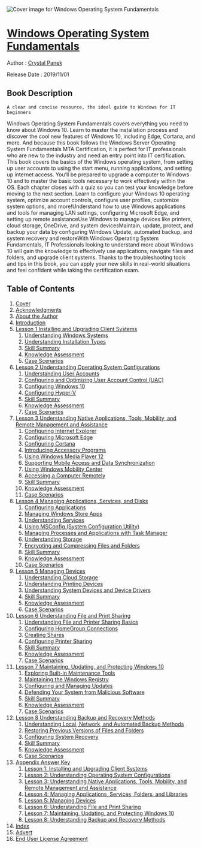 ![Cover image for Windows Operating System Fundamentals](https://imgdetail.ebookreading.net/cover/cover/20201212/EB9781119650515.jpg)

[Windows Operating System Fundamentals](https://ebookreading.net/view/book/Windows+Operating+System+Fundamentals-EB9781119650515_1.html "Windows Operating System Fundamentals")
====================================================================================================================

Author : [Crystal Panek](https://ebookreading.net/search/author/Crystal+Panek)

Release Date : 2019/11/01

Book Description
-----------------


    
    A clear and concise resource, the ideal guide to Windows for IT beginners
Windows Operating System Fundamentals covers everything you need to know about Windows 10. Learn to master the installation process and discover the cool new features of Windows 10, including Edge, Cortana, and more. And because this book follows the Windows Server Operating System Fundamentals MTA Certification, it is perfect for IT professionals who are new to the industry and need an entry point into IT certification.
This book covers the basics of the Windows operating system, from setting up user accounts to using the start menu, running applications, and setting up internet access. You’ll be prepared to upgrade a computer to Windows 10 and to master the basic tools necessary to work effectively within the OS. Each chapter closes with a quiz so you can test your knowledge before moving to the next section.
Learn to configure your Windows 10 operating system, optimize account controls, configure user profiles, customize system options, and more!Understand how to use Windows applications and tools for managing LAN settings, configuring Microsoft Edge, and setting up remote assistanceUse Windows to manage devices like printers, cloud storage, OneDrive, and system devicesMaintain, update, protect, and backup your data by configuring Windows Update, automated backup, and system recovery and restoreWith Windows Operating System Fundamentals, IT Professionals looking to understand more about Windows 10 will gain the knowledge to effectively use applications, navigate files and folders, and upgrade client systems. Thanks to the troubleshooting tools and tips in this book, you can apply your new skills in real-world situations and feel confident while taking the certification exam.

  

Table of Contents
-----------------

1. [Cover](https://ebookreading.net/view/book/Windows+Operating+System+Fundamentals-EB9781119650515_1.html)
1. [Acknowledgments](https://ebookreading.net/view/book/Windows+Operating+System+Fundamentals-EB9781119650515_5.html)
1. [About the Author](https://ebookreading.net/view/book/Windows+Operating+System+Fundamentals-EB9781119650515_6.html)
1. [Introduction](https://ebookreading.net/view/book/Windows+Operating+System+Fundamentals-EB9781119650515_8.html)
1. [Lesson 1 Installing and Upgrading Client Systems](https://ebookreading.net/view/book/Windows+Operating+System+Fundamentals-EB9781119650515_9.html)
    1. [Understanding Windows Systems](https://ebookreading.net/view/book/Windows+Operating+System+Fundamentals-EB9781119650515_9.html#usec0002)
    1. [Understanding Installation Types](https://ebookreading.net/view/book/Windows+Operating+System+Fundamentals-EB9781119650515_9.html#usec0010)
    1. [Skill Summary](https://ebookreading.net/view/book/Windows+Operating+System+Fundamentals-EB9781119650515_9.html#usec0020)
    1. [Knowledge Assessment](https://ebookreading.net/view/book/Windows+Operating+System+Fundamentals-EB9781119650515_9.html#usec0021)
    1. [Case Scenarios](https://ebookreading.net/view/book/Windows+Operating+System+Fundamentals-EB9781119650515_9.html#usec0028)
1. [Lesson 2 Understanding Operating System Configurations](https://ebookreading.net/view/book/Windows+Operating+System+Fundamentals-EB9781119650515_10.html)
    1. [Understanding User Accounts](https://ebookreading.net/view/book/Windows+Operating+System+Fundamentals-EB9781119650515_10.html#usec0002)
    1. [Configuring and Optimizing User Account Control (UAC)](https://ebookreading.net/view/book/Windows+Operating+System+Fundamentals-EB9781119650515_10.html#usec0004)
    1. [Configuring Windows 10](https://ebookreading.net/view/book/Windows+Operating+System+Fundamentals-EB9781119650515_10.html#usec0006)
    1. [Configuring Hyper-V](https://ebookreading.net/view/book/Windows+Operating+System+Fundamentals-EB9781119650515_10.html#usec0028)
    1. [Skill Summary](https://ebookreading.net/view/book/Windows+Operating+System+Fundamentals-EB9781119650515_10.html#usec0039)
    1. [Knowledge Assessment](https://ebookreading.net/view/book/Windows+Operating+System+Fundamentals-EB9781119650515_10.html#usec0040)
    1. [Case Scenarios](https://ebookreading.net/view/book/Windows+Operating+System+Fundamentals-EB9781119650515_10.html#usec0047)
1. [Lesson 3 Understanding Native Applications, Tools, Mobility, and Remote Management and Assistance](https://ebookreading.net/view/book/Windows+Operating+System+Fundamentals-EB9781119650515_11.html)
    1. [Configuring Internet Explorer](https://ebookreading.net/view/book/Windows+Operating+System+Fundamentals-EB9781119650515_11.html#usec0002)
    1. [Configuring Microsoft Edge](https://ebookreading.net/view/book/Windows+Operating+System+Fundamentals-EB9781119650515_11.html#usec0026)
    1. [Configuring Cortana](https://ebookreading.net/view/book/Windows+Operating+System+Fundamentals-EB9781119650515_11.html#usec0027)
    1. [Introducing Accessory Programs](https://ebookreading.net/view/book/Windows+Operating+System+Fundamentals-EB9781119650515_11.html#usec0028)
    1. [Using Windows Media Player 12](https://ebookreading.net/view/book/Windows+Operating+System+Fundamentals-EB9781119650515_11.html#usec0032)
    1. [Supporting Mobile Access and Data&nbsp;Synchronization](https://ebookreading.net/view/book/Windows+Operating+System+Fundamentals-EB9781119650515_11.html#usec0036)
    1. [Using Windows Mobility Center](https://ebookreading.net/view/book/Windows+Operating+System+Fundamentals-EB9781119650515_11.html#usec0045)
    1. [Accessing a Computer Remotely](https://ebookreading.net/view/book/Windows+Operating+System+Fundamentals-EB9781119650515_11.html#usec0047)
    1. [Skill Summary](https://ebookreading.net/view/book/Windows+Operating+System+Fundamentals-EB9781119650515_11.html#usec0064)
    1. [Knowledge Assessment](https://ebookreading.net/view/book/Windows+Operating+System+Fundamentals-EB9781119650515_11.html#usec0065)
    1. [Case Scenarios](https://ebookreading.net/view/book/Windows+Operating+System+Fundamentals-EB9781119650515_11.html#usec0072)
1. [Lesson 4 Managing Applications, Services, and Disks](https://ebookreading.net/view/book/Windows+Operating+System+Fundamentals-EB9781119650515_12.html)
    1. [Configuring Applications](https://ebookreading.net/view/book/Windows+Operating+System+Fundamentals-EB9781119650515_12.html#usec0002)
    1. [Managing Windows Store Apps](https://ebookreading.net/view/book/Windows+Operating+System+Fundamentals-EB9781119650515_12.html#usec0011)
    1. [Understanding Services](https://ebookreading.net/view/book/Windows+Operating+System+Fundamentals-EB9781119650515_12.html#usec0019)
    1. [Using MSConfig (System Configuration&nbsp;Utility)](https://ebookreading.net/view/book/Windows+Operating+System+Fundamentals-EB9781119650515_12.html#usec0022)
    1. [Managing Processes and Applications with Task Manager](https://ebookreading.net/view/book/Windows+Operating+System+Fundamentals-EB9781119650515_12.html#usec0024)
    1. [Understanding Storage](https://ebookreading.net/view/book/Windows+Operating+System+Fundamentals-EB9781119650515_12.html#usec0025)
    1. [Encrypting and Compressing Files&nbsp;and&nbsp;Folders](https://ebookreading.net/view/book/Windows+Operating+System+Fundamentals-EB9781119650515_12.html#usec0043)
    1. [Skill Summary](https://ebookreading.net/view/book/Windows+Operating+System+Fundamentals-EB9781119650515_12.html#usec0050)
    1. [Knowledge Assessment](https://ebookreading.net/view/book/Windows+Operating+System+Fundamentals-EB9781119650515_12.html#usec0051)
    1. [Case Scenarios](https://ebookreading.net/view/book/Windows+Operating+System+Fundamentals-EB9781119650515_12.html#usec0058)
1. [Lesson 5 Managing Devices](https://ebookreading.net/view/book/Windows+Operating+System+Fundamentals-EB9781119650515_13.html)
    1. [Understanding Cloud Storage](https://ebookreading.net/view/book/Windows+Operating+System+Fundamentals-EB9781119650515_13.html#usec0002)
    1. [Understanding Printing Devices](https://ebookreading.net/view/book/Windows+Operating+System+Fundamentals-EB9781119650515_13.html#usec0007)
    1. [Understanding System Devices and&nbsp;Device Drivers](https://ebookreading.net/view/book/Windows+Operating+System+Fundamentals-EB9781119650515_13.html#usec0018)
    1. [Skill Summary](https://ebookreading.net/view/book/Windows+Operating+System+Fundamentals-EB9781119650515_13.html#usec0027)
    1. [Knowledge Assessment](https://ebookreading.net/view/book/Windows+Operating+System+Fundamentals-EB9781119650515_13.html#usec0028)
    1. [Case Scenarios](https://ebookreading.net/view/book/Windows+Operating+System+Fundamentals-EB9781119650515_13.html#usec0035)
1. [Lesson 6 Understanding File and Print Sharing](https://ebookreading.net/view/book/Windows+Operating+System+Fundamentals-EB9781119650515_14.html)
    1. [Understanding File and Printer Sharing&nbsp;Basics](https://ebookreading.net/view/book/Windows+Operating+System+Fundamentals-EB9781119650515_14.html#usec0002)
    1. [Configuring HomeGroup Connections](https://ebookreading.net/view/book/Windows+Operating+System+Fundamentals-EB9781119650515_14.html#usec0007)
    1. [Creating Shares](https://ebookreading.net/view/book/Windows+Operating+System+Fundamentals-EB9781119650515_14.html#usec0012)
    1. [Configuring Printer Sharing](https://ebookreading.net/view/book/Windows+Operating+System+Fundamentals-EB9781119650515_14.html#usec0025)
    1. [Skill Summary](https://ebookreading.net/view/book/Windows+Operating+System+Fundamentals-EB9781119650515_14.html#usec0027)
    1. [Knowledge Assessment](https://ebookreading.net/view/book/Windows+Operating+System+Fundamentals-EB9781119650515_14.html#usec0028)
    1. [Case Scenarios](https://ebookreading.net/view/book/Windows+Operating+System+Fundamentals-EB9781119650515_14.html#usec0035)
1. [Lesson 7 Maintaining, Updating, and Protecting Windows&nbsp;10](https://ebookreading.net/view/book/Windows+Operating+System+Fundamentals-EB9781119650515_15.html)
    1. [Exploring Built-in Maintenance Tools](https://ebookreading.net/view/book/Windows+Operating+System+Fundamentals-EB9781119650515_15.html#usec0002)
    1. [Maintaining the Windows Registry](https://ebookreading.net/view/book/Windows+Operating+System+Fundamentals-EB9781119650515_15.html#usec0014)
    1. [Configuring and Managing Updates](https://ebookreading.net/view/book/Windows+Operating+System+Fundamentals-EB9781119650515_15.html#usec0016)
    1. [Defending Your System from Malicious&nbsp;Software](https://ebookreading.net/view/book/Windows+Operating+System+Fundamentals-EB9781119650515_15.html#usec0022)
    1. [Skill Summary](https://ebookreading.net/view/book/Windows+Operating+System+Fundamentals-EB9781119650515_15.html#usec0028)
    1. [Knowledge Assessment](https://ebookreading.net/view/book/Windows+Operating+System+Fundamentals-EB9781119650515_15.html#usec0029)
    1. [Case Scenarios](https://ebookreading.net/view/book/Windows+Operating+System+Fundamentals-EB9781119650515_15.html#usec0036)
1. [Lesson 8 Understanding Backup and Recovery Methods](https://ebookreading.net/view/book/Windows+Operating+System+Fundamentals-EB9781119650515_16.html)
    1. [Understanding Local, Network, and&nbsp;Automated Backup Methods](https://ebookreading.net/view/book/Windows+Operating+System+Fundamentals-EB9781119650515_16.html#usec0002)
    1. [Restoring Previous Versions of&nbsp;Files&nbsp;and&nbsp;Folders](https://ebookreading.net/view/book/Windows+Operating+System+Fundamentals-EB9781119650515_16.html#usec0003)
    1. [Configuring System Recovery](https://ebookreading.net/view/book/Windows+Operating+System+Fundamentals-EB9781119650515_16.html#usec0006)
    1. [Skill Summary](https://ebookreading.net/view/book/Windows+Operating+System+Fundamentals-EB9781119650515_16.html#usec0023)
    1. [Knowledge Assessment](https://ebookreading.net/view/book/Windows+Operating+System+Fundamentals-EB9781119650515_16.html#usec0024)
    1. [Case Scenarios](https://ebookreading.net/view/book/Windows+Operating+System+Fundamentals-EB9781119650515_16.html#usec0031)
1. [Appendix Answer Key](https://ebookreading.net/view/book/Windows+Operating+System+Fundamentals-EB9781119650515_17.html)
    1. [Lesson 1: Installing and Upgrading Client Systems](https://ebookreading.net/view/book/Windows+Operating+System+Fundamentals-EB9781119650515_17.html#usec0001)
    1. [Lesson 2: Understanding Operating System Configurations](https://ebookreading.net/view/book/Windows+Operating+System+Fundamentals-EB9781119650515_17.html#usec0007)
    1. [Lesson 3: Understanding Native Applications, Tools, Mobility, and Remote Management and Assistance](https://ebookreading.net/view/book/Windows+Operating+System+Fundamentals-EB9781119650515_17.html#usec0013)
    1. [Lesson 4: Managing Applications, Services, Folders, and Libraries](https://ebookreading.net/view/book/Windows+Operating+System+Fundamentals-EB9781119650515_17.html#usec0019)
    1. [Lesson 5: Managing Devices](https://ebookreading.net/view/book/Windows+Operating+System+Fundamentals-EB9781119650515_17.html#usec0025)
    1. [Lesson 6: Understanding File and&nbsp;Print&nbsp;Sharing](https://ebookreading.net/view/book/Windows+Operating+System+Fundamentals-EB9781119650515_17.html#usec0031)
    1. [Lesson 7: Maintaining, Updating, and&nbsp;Protecting Windows 10](https://ebookreading.net/view/book/Windows+Operating+System+Fundamentals-EB9781119650515_17.html#usec0037)
    1. [Lesson 8: Understanding Backup and Recovery Methods](https://ebookreading.net/view/book/Windows+Operating+System+Fundamentals-EB9781119650515_17.html#usec0043)
1. [Index](https://ebookreading.net/view/book/Windows+Operating+System+Fundamentals-EB9781119650515_18.html)
1. [Advert](https://ebookreading.net/view/book/Windows+Operating+System+Fundamentals-EB9781119650515_19.html)
1. [End User License Agreement](https://ebookreading.net/view/book/Windows+Operating+System+Fundamentals-EB9781119650515_20.html)
